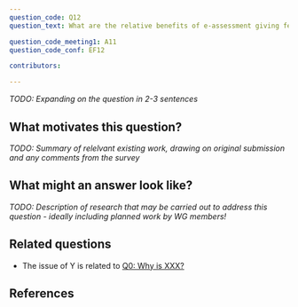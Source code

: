 ```yaml
---
question_code: Q12 
question_text: What are the relative benefits of e-assessment giving feedback on a student's set of responses (e.g. "two of these answers are wrong - find which ones and correct them"), rather than individual ones separately? 

question_code_meeting1: A11 
question_code_conf: EF12 

contributors: 

---
```

*TODO: Expanding on the question in 2-3 sentences*

## What motivates this question?

*TODO: Summary of relelvant existing work, drawing on original submission and any comments from the survey*

## What might an answer look like?

*TODO: Description of research that may be carried out to address this question - ideally including planned work by WG members!*

## Related questions

* The issue of Y is related to [Q0: Why is XXX?](Q0)

## References
